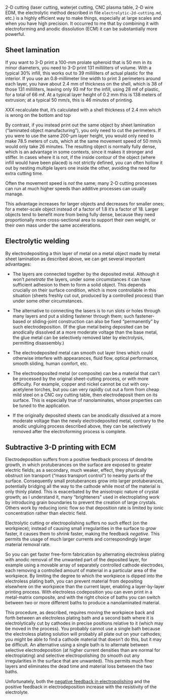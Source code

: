 2-D cutting (laser cutting, waterjet cutting, CNC plasma table, 2-D
wire EDM, the electrolytic method described in file
`electrolytic-2d-cutting.md`, etc.) is a highly efficient way to make
things, especially at large scales and when you have high precision.
It occurred to me that by combining it with electroforming and anodic
dissolution (ECM) it can be substantially more powerful.

Sheet lamination
----------------

If you want to 3-D print a 100-mm prolate spheroid that is 50 mm in
its minor diameters, you need to 3-D print 131 milliliters of volume.
With a typical 30% infill, this works out to 39 milliliters of actual
plastic for the interior.  If you use an 0.8-millimeter line width to
print 3 perimeters around each layer, you have about 2.4 mm of
thickness on the shell, which is 38 of those 131 milliliters, leaving
only 93 mℓ for the infill, using 28 mℓ of plastic, for a total of
66 mℓ.  At a typical layer height of 0.2 mm this is 138 meters of
extrusion; at a typical 50 mm/s, this is 46 minutes of printing.

XXX recalculate that, it’s calculated with a shell thickness of 2.4 mm
which is wrong on the bottom and top

By contrast, if you instead print out the same object by sheet
lamination (“laminated object manufacturing”), you only need to cut
the perimeters.  If you were to use the same 200-μm layer height, you
would only need to make 78.5 meters of cuts, which at the same
movement speed of 50 mm/s would only take 26 minutes.  The resulting
object is normally fully dense, which is an advantage in some
contexts, since it makes it stronger and stiffer.  In cases where it
is not, if the inside contour of the object (where infill would have
been placed) is not strictly defined, you can often hollow it out by
nesting multiple layers one inside the other, avoiding the need for
extra cutting time.

Often the movement speed is *not* the same; many 2-D cutting processes
can run at much higher speeds than additive processes can usually
manage.

This advantage increases for larger objects and decreases for smaller
ones; for a meter-scale object instead of a factor of 1.8 it’s a
factor of 18.  Larger objects tend to benefit more from being fully
dense, because they need proportionally more cross-sectional area to
support their own weight, or their own mass under the same
accelerations.

Electrolytic welding
--------------------

By electrodepositing a thin layer of metal on a metal object made by
metal sheet lamination as described above, we can get several
important advantages:

- The layers are connected together by the deposited metal.  Although
  it won’t *penetrate* the layers, under some circumstances it can
  have sufficient adhesion to them to form a solid object.  This
  depends crucially on their surface condition, which is more
  controllable in this situation (sheets freshly cut out, produced by
  a controlled process) than under some other circumstances.

- The alternative to connecting the lasers is to run slots or holes
  through many layers and put a sliding fastener through them; such
  fastener-based or sliding-joint construction can also be fixed
  “permanently” by such electrodeposition.  (If the glue metal being
  deposited can be anodically dissolved at a more moderate voltage
  than the base metal, the glue metal can be selectively removed later
  by electrolysis, permitting disassembly.)

- The electrodeposited metal can smooth out layer lines which could
  otherwise interfere with appearances, fluid flow, optical
  performance, smooth sliding, human comfort, etc.

- The electrodeposited metal (or composite) can be a material that
  can’t be processed by the original sheet-cutting process, or with
  more difficulty.  For example, copper and nickel cannot be cut with
  oxy-acetylene torches, but you can very rapidly cut out a form from
  cheap mild steel on a CNC oxy cutting table, then electrodeposit
  them on its surface.  This is especially true of nanolaminates,
  whose properties can be tuned to the application.

- If the originally deposited sheets can be anodically dissolved at a
  more moderate voltage than the newly electrodeposited metal,
  contrary to the anodic ungluing process described above, they can be
  selectively removed after the electroforming process is complete.

Subtractive 3-D printing with ECM
---------------------------------

Electrodeposition suffers from a positive feedback process of dendrite
growth, in which protuberances on the surface are exposed to greater
electric fields; as a secondary, much weaker, effect, they physically
obstruct ion transport (“mass transport control”) to nearby parts of
the surface.  Consequently small protuberances grow into larger
protuberances, potentially bridging all the way to the cathode while
most of the material is only thinly plated.  This is exacerbated by
the anisotropic nature of crystal growth; as I understand it, many
“brighteners” used in electroplating work by introducing grain
boundaries to prevent the creation of large crystals.  Others work by
reducing ionic flow so that deposition rate is limited by ionic
concentration rather than electric field.

Electrolytic cutting or electropolishing suffers no such effect (on
the workpiece); instead of causing small irregularities in the surface
to *grow* faster, it causes them to *shrink* faster, making the
feedback *negative*.  This permits the usage of much larger currents
and correspondingly larger material removal rate.

So you can get faster free-form fabrication by alternating electroless
plating with anodic removal of the unwanted part of the deposited
layer, for example using a movable array of separately controlled
cathode electrodes, each removing a controlled amount of material in a
particular area of the workpiece.  By limiting the degree to which the
workpiece is dipped into the electroless plating bath, you can prevent
material from depositing elsewhere on the workpiece than the current
layer, enabling a layer-by-layer printing process.  With electroless
codeposition you can even print in a metal-matrix composite, and with
the right choice of baths you can switch between two or more different
baths to produce a nanolaminated material.

This procedure, as described, requires moving the workpiece back and
forth between an electroless plating bath and a second bath where it
is electrolytically cut by cathodes in precise positions relative to
it (which may be moved in the process).  You probably cannot use a
single bath because the electroless plating solution will probably all
plate out on your cathodes; you might be able to find a cathode
material that doesn’t do this, but it may be difficult.  An
alternative using a single bath is to alternate between selective
electrodeposition (at higher current densities than are normal for
electroplating) and selective electropolishing (to smooth out any
irregularities in the surface that are unwanted).  This permits much
finer layers and eliminates the dead time and material loss between
the two baths.

Unfortunately, both the [negative feedback in electropolishing][0] and
the positive feedback in electrodeposition increase with the
resistivity of the electrolyte.

[0]: https://www.pfonline.com/articles/a-pulsepulse-reverse-electrolytic-approach-to-electropolishing-and-through-mask-electroetching